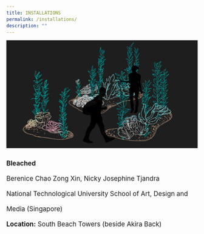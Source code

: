 ```yaml
---
title: INSTALLATIONS
permalink: /installations/
description: ""
---
```

[![](/images/Installations/Bleached.jpg)](/installations/glacier-dreams) 
<p style="font-size:17px; line-height:40px">
<b>Bleached</b><br> Berenice Chao Zong Xin, Nicky Josephine Tjandra<br>
National Technological University School of Art, Design and Media (Singapore)
	<br><b>Location:</b> South Beach Towers (beside Akira Back)</p>